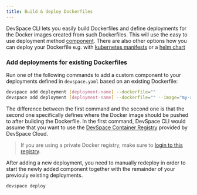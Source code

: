 ```yaml
---
title: Build & deploy Dockerfiles
---
```


DevSpace CLI lets you easily build Dockerfiles and define deployments for the Docker images created from such Dockerfiles. This will use the easy to use deployment method [component](/docs/deployment/components/what-are-components). There are also other options how you can deploy your Dockerfile e.g. with [kubernetes manifests](/docs/deployment/kubernetes-manifests/what-are-manifests) or a [helm chart](/docs/deployment/helm-charts/what-are-helm-charts)

### Add deployments for existing Dockerfiles
Run one of the following commands to add a custom component to your deployments defined in `devspace.yaml` based on an existing Dockerfile:
```bash
devspace add deployment [deployment-name] --dockerfile=""
devspace add deployment [deployment-name] --dockerfile="" --image="my-registry.tld/[username]/[image]"
```

The difference between the first command and the second one is that the second one specifically defines where the Docker image should be pushed to after building the Dockerfile. In the first command, DevSpace CLI would assume that you want to use the [DevSpace Container Registry](/docs/cloud/images/dscr-io) provided by DevSpace Cloud.

> If you are using a private Docker registry, make sure to [login to this registry](/docs/image-building/authentication).

After adding a new deployment, you need to manually redeploy in order to start the newly added component together with the remainder of your previouly existing deployments.
```bash
devspace deploy
```
